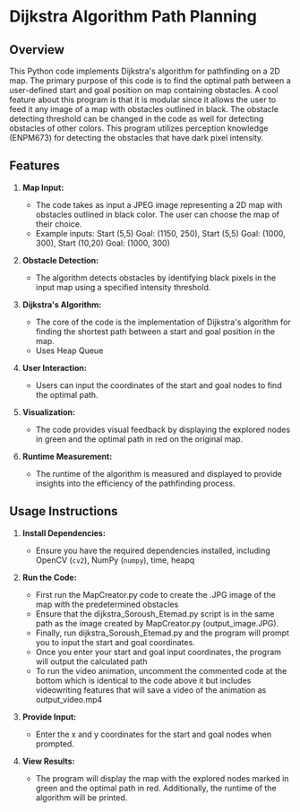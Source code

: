 # Dijkstra Algorithm Path Planning

## Overview

This Python code implements Dijkstra's algorithm for pathfinding on a 2D map. The primary purpose of this code is to find the optimal path between a user-defined start and goal position on map containing obstacles. A cool feature about this program is that it is modular since it allows the user to feed it any image of a map with obstacles outlined in black. The obstacle detecting threshold can be changed in the code as well for detecting obstacles of other colors. This program utilizes perception knowledge (ENPM673) for detecting the obstacles that have dark pixel intensity. 

## Features

1. **Map Input:**
   - The code takes as input a JPEG image representing a 2D map with obstacles outlined in black color. The user can choose the map of their choice.
   -  Example inputs: Start (5,5) Goal: (1150, 250), Start (5,5) Goal: (1000, 300),  Start (10,20) Goal: (1000, 300)

2. **Obstacle Detection:**
   - The algorithm detects obstacles by identifying black pixels in the input map using a specified intensity threshold.

3. **Dijkstra's Algorithm:**
   - The core of the code is the implementation of Dijkstra's algorithm for finding the shortest path between a start and goal position in the map.
   - Uses Heap Queue

4. **User Interaction:**
   - Users can input the coordinates of the start and goal nodes to find the optimal path.

5. **Visualization:**
   - The code provides visual feedback by displaying the explored nodes in green and the optimal path in red on the original map.

6. **Runtime Measurement:**
   - The runtime of the algorithm is measured and displayed to provide insights into the efficiency of the pathfinding process.

## Usage Instructions

1. **Install Dependencies:**
   - Ensure you have the required dependencies installed, including OpenCV (`cv2`), NumPy (`numpy`), time, heapq

2. **Run the Code:**
   - First run the MapCreator.py code to create the .JPG image of the map with the predetermined obstacles
   - Ensure that the dijkstra_Soroush_Etemad.py script is in the same path as the image created by MapCreator.py (output_image.JPG).
   -  Finally, run dijkstra_Soroush_Etemad.py and the program will prompt you to input the start and goal coordinates.
   -  Once you enter your start and goal input coordinates, the program will output the calculated path
   -  To run the video animation, uncomment the commented code at the bottom which is identical to the code above it but includes videowriting features that will save a video of the animation as output_video.mp4
     

3. **Provide Input:**
   - Enter the x and y coordinates for the start and goal nodes when prompted.

4. **View Results:**
   - The program will display the map with the explored nodes marked in green and the optimal path in red. Additionally, the runtime of the algorithm will be printed.


